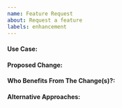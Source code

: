 ```yaml
---
name: Feature Request
about: Request a feature
labels: enhancement
---
```


#### Use Case:

#### Proposed Change:

#### Who Benefits From The Change(s)?:

#### Alternative Approaches:
